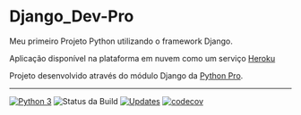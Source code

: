 # Django_Dev-Pro

Meu primeiro Projeto Python utilizando o framework Django.

Aplicação disponível na plataforma em nuvem como um serviço [Heroku](https://djangofirstleo.herokuapp.com/)

Projeto desenvolvido através do módulo Django da [Python Pro](https://pythonpro.com.br/).

---
[![Python 3](https://pyup.io/repos/github/LeonardoASCouto/Django_Dev-Pro/python-3-shield.svg)](https://pyup.io/repos/github/LeonardoASCouto/Django_Dev-Pro/)
![Status da Build](https://github.com/LeonardoASCouto/Django_Dev-Pro/actions/workflows/project_CI.yml/badge.svg?branch=main)
[![Updates](https://pyup.io/repos/github/LeonardoASCouto/Django_Dev-Pro/shield.svg)](https://pyup.io/repos/github/LeonardoASCouto/Django_Dev-Pro/)
[![codecov](https://codecov.io/gh/LeonardoASCouto/Django_Dev-Pro/branch/main/graph/badge.svg?token=JJXQKKNQ1G)](https://codecov.io/gh/LeonardoASCouto/Django_Dev-Pro)